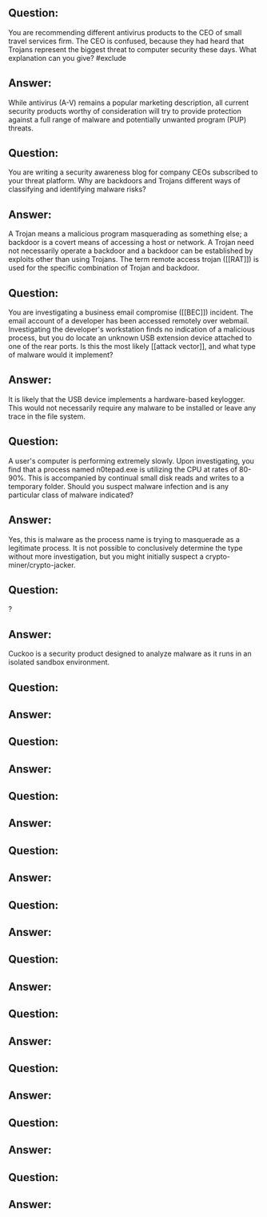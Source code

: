 ## Question:
You are recommending different antivirus products to the CEO of small travel services firm. The CEO is confused, because they had heard that Trojans represent the biggest threat to computer security these days. What explanation can you give?
#exclude
## Answer:
While antivirus (A-V) remains a popular marketing description, all current security products worthy of consideration will try to provide protection against a full range of malware and potentially unwanted program (PUP) threats.
## Question:
You are writing a security awareness blog for company CEOs subscribed to your threat platform. Why are backdoors and Trojans different ways of classifying and identifying malware risks?

## Answer:
A Trojan means a malicious program masquerading as something else; a backdoor is a covert means of accessing a host or network. A Trojan need not necessarily operate a backdoor and a backdoor can be established by exploits other than using Trojans. The term remote access trojan ([[RAT]]) is used for the specific combination of Trojan and backdoor.
## Question:
You are investigating a business email compromise ([[BEC]]) incident. The email account of a developer has been accessed remotely over webmail. Investigating the developer's workstation finds no indication of a malicious process, but you do locate an unknown USB extension device attached to one of the rear ports. Is this the most likely [[attack vector]], and what type of malware would it implement?
## Answer:
It is likely that the USB device implements a hardware-based keylogger. This would not necessarily require any malware to be installed or leave any trace in the file system.
## Question:
A user's computer is performing extremely slowly. Upon investigating, you find that a process named n0tepad.exe is utilizing the CPU at rates of 80-90%. This is accompanied by continual small disk reads and writes to a temporary folder. Should you suspect malware infection and is any particular class of malware indicated?
## Answer:
Yes, this is malware as the process name is trying to masquerade as a legitimate process. It is not possible to conclusively determine the type without more investigation, but you might initially suspect a crypto-miner/crypto-jacker.
## Question:
?
## Answer:
Cuckoo is a security product designed to analyze malware as it runs in an isolated sandbox environment.
## Question:

## Answer:

## Question:

## Answer:

## Question:

## Answer:

## Question:

## Answer:

## Question:

## Answer:

## Question:

## Answer:

## Question:

## Answer:

## Question:

## Answer:

## Question:

## Answer:

## Question:

## Answer: